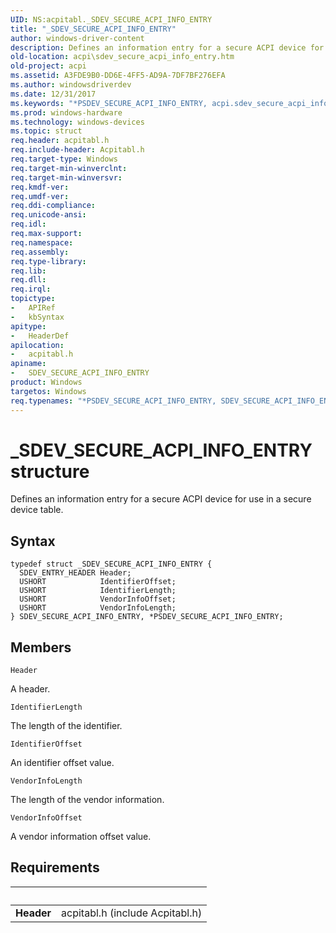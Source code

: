 ```yaml
---
UID: NS:acpitabl._SDEV_SECURE_ACPI_INFO_ENTRY
title: "_SDEV_SECURE_ACPI_INFO_ENTRY"
author: windows-driver-content
description: Defines an information entry for a secure ACPI device for use in a secure device table.
old-location: acpi\sdev_secure_acpi_info_entry.htm
old-project: acpi
ms.assetid: A3FDE9B0-DD6E-4FF5-AD9A-7DF7BF276EFA
ms.author: windowsdriverdev
ms.date: 12/31/2017
ms.keywords: "*PSDEV_SECURE_ACPI_INFO_ENTRY, acpi.sdev_secure_acpi_info_entry, acpitabl/SDEV_SECURE_ACPI_INFO_ENTRY, acpitabl/PSDEV_SECURE_ACPI_INFO_ENTRY, SDEV_SECURE_ACPI_INFO_ENTRY structure [ACPI Devices], SDEV_SECURE_ACPI_INFO_ENTRY, _SDEV_SECURE_ACPI_INFO_ENTRY, PSDEV_SECURE_ACPI_INFO_ENTRY structure pointer [ACPI Devices], PSDEV_SECURE_ACPI_INFO_ENTRY"
ms.prod: windows-hardware
ms.technology: windows-devices
ms.topic: struct
req.header: acpitabl.h
req.include-header: Acpitabl.h
req.target-type: Windows
req.target-min-winverclnt: 
req.target-min-winversvr: 
req.kmdf-ver: 
req.umdf-ver: 
req.ddi-compliance: 
req.unicode-ansi: 
req.idl: 
req.max-support: 
req.namespace: 
req.assembly: 
req.type-library: 
req.lib: 
req.dll: 
req.irql: 
topictype:
-	APIRef
-	kbSyntax
apitype:
-	HeaderDef
apilocation:
-	acpitabl.h
apiname:
-	SDEV_SECURE_ACPI_INFO_ENTRY
product: Windows
targetos: Windows
req.typenames: "*PSDEV_SECURE_ACPI_INFO_ENTRY, SDEV_SECURE_ACPI_INFO_ENTRY"
---
```


# _SDEV_SECURE_ACPI_INFO_ENTRY structure
Defines an information entry for a secure ACPI device for use in a secure device table.

## Syntax
````
typedef struct _SDEV_SECURE_ACPI_INFO_ENTRY {
  SDEV_ENTRY_HEADER Header;
  USHORT            IdentifierOffset;
  USHORT            IdentifierLength;
  USHORT            VendorInfoOffset;
  USHORT            VendorInfoLength;
} SDEV_SECURE_ACPI_INFO_ENTRY, *PSDEV_SECURE_ACPI_INFO_ENTRY;
````

## Members


`Header`

A header.

`IdentifierLength`

The length of the identifier.

`IdentifierOffset`

An identifier offset value.

`VendorInfoLength`

The length of the vendor information.

`VendorInfoOffset`

A vendor information offset value.


## Requirements
| &nbsp; | &nbsp; |
| ---- |:---- |
| **Header** | acpitabl.h (include Acpitabl.h) |